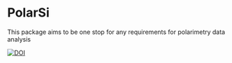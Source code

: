 # PolarSi

This package aims to be one stop for any requirements for polarimetry data analysis

[![DOI](https://zenodo.org/badge/567717820.svg)](https://zenodo.org/badge/latestdoi/567717820)

